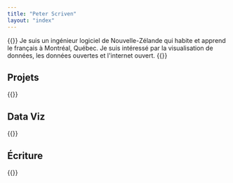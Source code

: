 ```yaml
---
title: "Peter Scriven"
layout: "index"
---
```


{{<intro>}}
  Je suis un ingénieur logiciel de Nouvelle-Zélande qui habite et apprend le français à Montréal, Québec. Je suis intéressé par la visualisation de données, les données ouvertes et l'internet ouvert. 
{{</intro>}}

## Projets

{{<list-projects-preview>}}

## Data Viz

{{<list-data-viz-preview>}}

## Écriture

{{<list-writing-preview>}}
